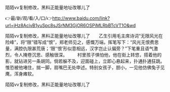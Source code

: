 陌陌vv复制修改，黑料正能量地址改哪儿了

👉最/新/观/看/入/口/👉http://www.baidu.com/link?url=jHz8AcivB1yuSpc8sJSrNM3GjOR6OSPiMLRbBTcVT1O&wd

陌陌vv复制修改，黑料正能量地址改哪儿了　　乙生引用毛主席诗词“无限风光在险峰”，将“限”错写成“恨”，郑老师见之，感慨万端，挥笔写下：“风光无恨费思量，满腔仇限甚荒唐；‘限’‘恨’形似意相远，汉字岂止认偏旁？”下笔重且语气激烈，令人掩卷沉思、感触很深。
　　村里孩子惧怕他，他在街上转悠，搭着他的影，就钻进另一条胡同。倘若躲不及，迎面碰上，立即心悬起来，扑通扑通狂跳。惟恐被他堵住，揣一脚，扇嘴巴无处申述。特别女孩子，胆小，一见他仿佛兔子见鹰，浑身瘫软。


陌陌vv复制修改，黑料正能量地址改哪儿了
